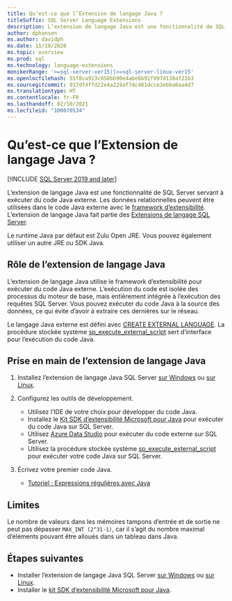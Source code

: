 ```yaml
---
title: Qu’est-ce que l’Extension de langage Java ?
titleSuffix: SQL Server Language Extensions
description: L’extension de langage Java est une fonctionnalité de SQL Server servant à exécuter du code Java externe. Les données relationnelles peuvent être utilisées dans le code Java externe avec le framework d’extensibilité.
author: dphansen
ms.author: davidph
ms.date: 11/10/2020
ms.topic: overview
ms.prod: sql
ms.technology: language-extensions
monikerRange: '>=sql-server-ver15||>=sql-server-linux-ver15'
ms.openlocfilehash: 55f8ca913c058bb90e4abe6b91f997d130af22b3
ms.sourcegitcommit: 917df4ffd22e4a229af7dc481dcce3ebba0aa4d7
ms.translationtype: HT
ms.contentlocale: fr-FR
ms.lasthandoff: 02/10/2021
ms.locfileid: "100070534"
---
```

# <a name="what-is-java-language-extension"></a>Qu’est-ce que l’Extension de langage Java ?
[!INCLUDE [SQL Server 2019 and later](../includes/applies-to-version/sqlserver2019.md)]

L’extension de langage Java est une fonctionnalité de SQL Server servant à exécuter du code Java externe. Les données relationnelles peuvent être utilisées dans le code Java externe avec le [framework d’extensibilité](concepts/extensibility-framework.md). L’extension de langage Java fait partie des [Extensions de langage SQL Server](language-extensions-overview.md).

Le runtime Java par défaut est Zulu Open JRE. Vous pouvez également utiliser un autre JRE ou SDK Java.

## <a name="what-you-can-do-with-the-java-language-extension"></a>Rôle de l’extension de langage Java

L’extension de langage Java utilise le framework d’extensibilité pour exécuter du code Java externe. L’exécution du code est isolée des processus du moteur de base, mais entièrement intégrée à l’exécution des requêtes SQL Server. Vous pouvez exécuter du code Java à la source des données, ce qui évite d’avoir à extraire ces dernières sur le réseau.

Le langage Java externe est défini avec [CREATE EXTERNAL LANGUAGE](../t-sql/statements/create-external-language-transact-sql.md). La procédure stockée système [sp_execute_external_script](../relational-databases/system-stored-procedures/sp-execute-external-script-transact-sql.md) sert d’interface pour l’exécution du code Java.

## <a name="get-started-with-java-language-extension"></a>Prise en main de l’extension de langage Java

1. Installez l’extension de langage Java SQL Server [sur Windows](install/windows-java.md) ou [sur Linux](../linux/sql-server-linux-setup-language-extensions-java.md).

1. Configurez les outils de développement.

    + Utilisez l’IDE de votre choix pour développer du code Java.
    + Installez le [Kit SDK d’extensibilité Microsoft pour Java](how-to/extensibility-sdk-java-sql-server.md) pour exécuter du code Java sur SQL Server.
    + Utilisez [Azure Data Studio](../azure-data-studio/what-is-azure-data-studio.md) pour exécuter du code externe sur SQL Server.
    + Utilisez la procédure stockée système [sp_execute_external_script](../relational-databases/system-stored-procedures/sp-execute-external-script-transact-sql.md) pour exécuter votre code Java sur SQL Server.

1. Écrivez votre premier code Java.

    + [Tutoriel : Expressions régulières avec Java](tutorials/search-for-string-using-regular-expressions-in-java.md)

## <a name="limitations"></a>Limites

Le nombre de valeurs dans les mémoires tampons d’entrée et de sortie ne peut pas dépasser `MAX_INT (2^31-1)`, car il s’agit du nombre maximal d’éléments pouvant être alloués dans un tableau dans Java.

## <a name="next-steps"></a>Étapes suivantes

+ Installer l’extension de langage Java SQL Server [sur Windows](install/windows-java.md) ou [sur Linux](../linux/sql-server-linux-setup-language-extensions-java.md).
+ Installer le [kit SDK d’extensibilité Microsoft pour Java](how-to/extensibility-sdk-java-sql-server.md).